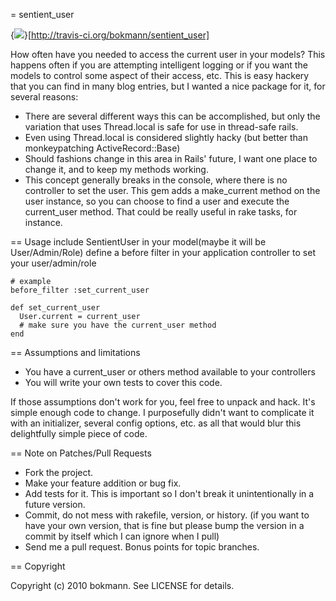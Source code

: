 = sentient_user

{<img src="https://secure.travis-ci.org/bokmann/sentient_user.png" />}[http://travis-ci.org/bokmann/sentient_user]

How often have you needed to access the current user in your models?  This happens often if you are attempting intelligent logging or if you want the models to control some aspect of their access, etc.  This is easy hackery that you can find in many blog entries, but I wanted a nice package for it, for several reasons:

* There are several different ways this can be accomplished, but only the variation that uses Thread.local is safe for use in thread-safe rails.
* Even using Thread.local is considered slightly hacky (but better than monkeypatching ActiveRecord::Base)
* Should fashions change in this area in Rails' future, I want one place to change it, and to keep my methods working.
* This concept generally breaks in the console, where there is no controller to set the user.  This gem adds a make_current method on the user instance, so you can choose to find a user and execute the current_user method.  That could be really useful in rake tasks, for instance.


== Usage
include SentientUser in your model(maybe it will be User/Admin/Role)
define a before filter in your application controller to set your user/admin/role

```
# example
before_filter :set_current_user

def set_current_user
  User.current = current_user
  # make sure you have the current_user method
end

```

== Assumptions and limitations
* You have a current_user or others method available to your controllers
* You will write your own tests to cover this code.

If those assumptions don't work for you, feel free to unpack and hack.  It's simple enough code to change.  I purposefully didn't want to complicate it with an initializer, several config options, etc. as all that would blur this delightfully simple piece of code.


== Note on Patches/Pull Requests

* Fork the project.
* Make your feature addition or bug fix.
* Add tests for it. This is important so I don't break it
  unintentionally in a future version.
* Commit, do not mess with rakefile, version, or history.
  (if you want to have your own version, that is fine but please bump the version in a commit by itself which I can ignore when I pull)
* Send me a pull request. Bonus points for topic branches.

== Copyright

Copyright (c) 2010 bokmann. See LICENSE for details.
